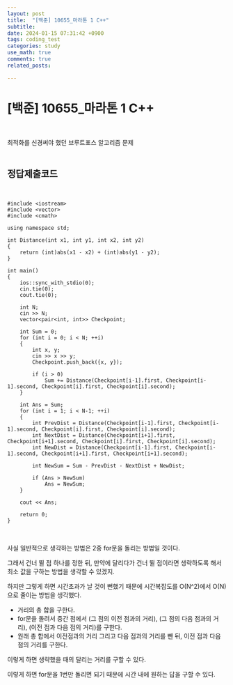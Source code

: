 ```yaml
---
layout: post
title:  "[백준] 10655_마라톤 1 C++"
subtitle:   
date: 2024-01-15 07:31:42 +0900
tags: coding_test
categories: study
use_math: true
comments: true
related_posts:

---
```


# [백준] 10655_마라톤 1 C++<br/>
<br/>

최적화를 신경써야 했던 브루트포스 알고리즘 문제<br/>
<br/>

## 정답제출코드<br/>
<Br/>

```
#include <iostream>
#include <vector>
#include <cmath>

using namespace std;

int Distance(int x1, int y1, int x2, int y2)
{
    return (int)abs(x1 - x2) + (int)abs(y1 - y2);
}

int main()
{
    ios::sync_with_stdio(0);
    cin.tie(0);
    cout.tie(0);

    int N;
    cin >> N;
    vector<pair<int, int>> Checkpoint;

    int Sum = 0;
    for (int i = 0; i < N; ++i)
    {
        int x, y;
        cin >> x >> y;
        Checkpoint.push_back({x, y});

        if (i > 0)
            Sum += Distance(Checkpoint[i-1].first, Checkpoint[i-1].second, Checkpoint[i].first, Checkpoint[i].second);
    }

    int Ans = Sum;
    for (int i = 1; i < N-1; ++i)
    {
        int PrevDist = Distance(Checkpoint[i-1].first, Checkpoint[i-1].second, Checkpoint[i].first, Checkpoint[i].second);
        int NextDist = Distance(Checkpoint[i+1].first, Checkpoint[i+1].second, Checkpoint[i].first, Checkpoint[i].second);
        int NewDist = Distance(Checkpoint[i-1].first, Checkpoint[i-1].second, Checkpoint[i+1].first, Checkpoint[i+1].second);
        
        int NewSum = Sum - PrevDist - NextDist + NewDist;

        if (Ans > NewSum)
            Ans = NewSum;
    }

    cout << Ans;

    return 0;
}
```

<br/>

사실 일반적으로 생각하는 방법은 2중 for문을 돌리는 방법일 것이다.<br/>

그래서 건너 뛸 점 하나를 정한 뒤, 만약에 달리다가 건너 뛸 점이라면 생략하도록 해서 최소 값을 구하는 방법을 생각할 수 있겠지.<br/>

하지만 그렇게 하면 시간초과가 날 것이 뻔했기 때문에 시간복잡도를 O(N^2)에서 O(N)으로 줄이는 방법을 생각했다.<br/>

- 거리의 총 합을 구한다.
- for문을 돌려서 중간 점에서 (그 점의 이전 점과의 거리), (그 점의 다음 점과의 거리), (이전 점과 다음 점의 거리)를 구한다.
- 원래 총 합에서 이전점과의 거리 그리고 다음 점과의 거리를 뺀 뒤, 이전 점과 다음 점의 거리를 구한다.

이렇게 하면 생략했을 때의 달리는 거리를 구할 수 있다.<br/>

이렇게 하면 for문을 1번만 돌리면 되기 때문에 시간 내에 원하는 답을 구할 수 있다.<br/>